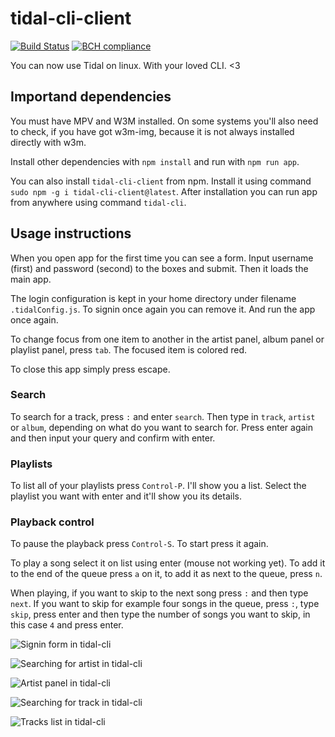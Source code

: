 # tidal-cli-client 
[![Build Status](https://travis-ci.org/okonek/tidal-cli-client.svg?branch=master)](https://travis-ci.org/okonek/tidal-cli-client) [![BCH compliance](https://bettercodehub.com/edge/badge/okonek/tidal-cli-client?branch=master)](https://bettercodehub.com/)

You can now use Tidal on linux. With your loved CLI. &lt;3

## Importand dependencies
You must have MPV and W3M installed. On some systems you'll also need to check, if you have got w3m-img, because it is not always installed directly with w3m.

Install other dependencies with `npm install` and run with `npm run app`. 

You can also install `tidal-cli-client` from npm. Install it using command `sudo npm -g i tidal-cli-client@latest`. After installation you can run app from anywhere using command `tidal-cli`.

## Usage instructions
When you open app for the first time you can see a form. Input username (first) and password (second) to the boxes and submit. Then it loads the main app. 

The login configuration is kept in your home directory under filename `.tidalConfig.js`. To signin once again you can remove it. And run the app once again.

To change focus from one item to another in the artist panel, album panel or playlist panel, press `tab`. The focused item is colored red.

To close this app simply press escape.

### Search
To search for a track, press `:` and enter `search`. Then type in `track`, `artist` or `album`, depending on what do you want to search for. Press enter again and then input your query and confirm with enter.

### Playlists
To list all of your playlists press `Control-P`. I'll show you a list. Select the playlist you want with enter and it'll show you its details.

### Playback control
To pause the playback press `Control-S`. To start press it again. 

To play a song select it on list using enter (mouse not working yet). To add it to the end of the queue press `a` on it, to add it as next to the queue, press `n`.

When playing, if you want to skip to the next song press `:` and then type `next`. If you want to skip for example four songs in the queue, press `:`, type `skip`, press enter and then type the number of songs you want to skip, in this case `4` and press enter.



![Signin form in tidal-cli](https://user-images.githubusercontent.com/24360027/34915577-60560934-f929-11e7-80d0-2282680f09c5.png)

![Searching for artist in tidal-cli](https://user-images.githubusercontent.com/24360027/34915576-60372c3a-f929-11e7-964d-f98fcc951926.png)

![Artist panel in tidal-cli](https://user-images.githubusercontent.com/24360027/34915622-de49b8e0-f929-11e7-9960-e626405d8e71.png)

![Searching for track in tidal-cli](https://user-images.githubusercontent.com/24360027/34915577-60560934-f929-11e7-80d0-2282680f09c5.png)

![Tracks list in tidal-cli](https://user-images.githubusercontent.com/24360027/34915580-60ca4a1a-f929-11e7-9073-5860fcb84a86.png)

